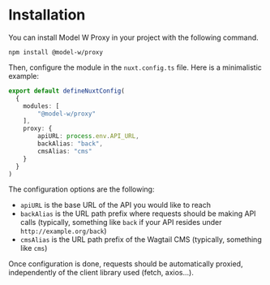 # Installation

You can install Model W Proxy in your project with the following command.

```shell
npm install @model-w/proxy
```

Then, configure the module in the `nuxt.config.ts` file. 
Here is a minimalistic example:

```typescript
export default defineNuxtConfig(
  {
    modules: [
        "@model-w/proxy"
    ],
    proxy: {
        apiURL: process.env.API_URL,
        backAlias: "back",
        cmsAlias: "cms"
    }
  }
)
```

The configuration options are the following:
- `apiURL` is the base URL of the API you would like to reach
- `backAlias` is the URL path prefix where requests should be making API calls (typically, something like `back` if your API resides under `http://example.org/back`)
- `cmsAlias` is the URL path prefix of the Wagtail CMS (typically, something like `cms`)

Once configuration is done, requests should be automatically proxied, independently of the client library used (fetch, axios...).
